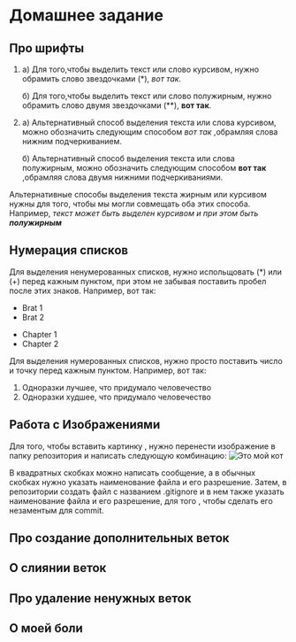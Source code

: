 # Домашнее задание

## Про шрифты

1. а) Для того,чтобы выделить текст или слово курсивом, нужно обрамить слово звездочками (*), *вот так*.

   б) Для того,чтобы выделить текст или слово полужирным, нужно обрамить слово двумя звездочками (**), **вот так**.

2. а) Альтернативный способ выделения текста или слова курсивом, можно обозначить следующим способом _вот так_ ,обрамляя слова нижним подчеркиванием.

   б) Альтернативный способ выделения текста или слова полужирным, можно обозначить следующим способом __вот так__ ,обрамляя слова двумя нижними подчеркиваниями.

Альтернативные способы выделения текста жирным или курсивом нужны для того, чтобы мы могли совмещать оба этих способа. Например, _текст может быть выделен курсивом и при этом быть **полужирным**_

## Нумерация списков

Для выделения ненумерованных списков, нужно испольщовать (*) или (+) перед кажным пунктом, при этом не забывая поставить пробел после этих знаков. Например, вот так:

* Brat 1
* Brat 2
+ Chapter 1
+ Chapter 2

Для выделения нумерованных списков, нужно просто поставить число и точку перед кажным пунктом. Например, вот так:

1. Одноразки лучшее, что придумало человечество
2. Одноразки худшее, что придумало человечество

## Работа с Изображениями

Для того, чтобы вставить картинку , нужно перенести изображение в папку репозитория и написать следующую комбинацию: ![Это мой кот](masya.JPG)

В квадратных скобках можно написать сообщение, а в обычных скобках нужно указать наименование файла и его разрешение. Затем, в репозитории создать файл с названием .gitignore и в нем также указать наименование файла и его разрешение, для того , чтобы сделать его незаментым для commit.

## Про создание дополнительных веток

## О слиянии веток

## Про удаление ненужных веток

## О моей боли